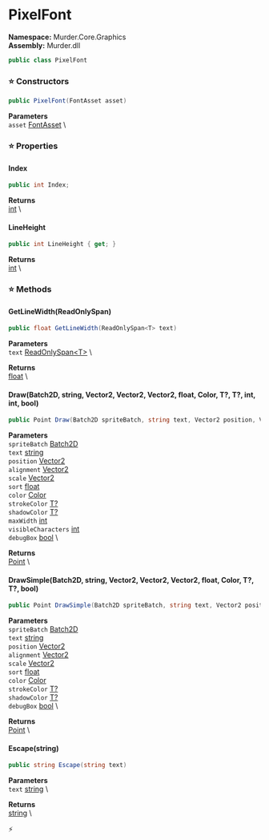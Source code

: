 # PixelFont

**Namespace:** Murder.Core.Graphics \
**Assembly:** Murder.dll

```csharp
public class PixelFont
```

### ⭐ Constructors
```csharp
public PixelFont(FontAsset asset)
```

**Parameters** \
`asset` [FontAsset](../../../Murder/Assets/Graphics/FontAsset.html) \

### ⭐ Properties
#### Index
```csharp
public int Index;
```

**Returns** \
[int](https://learn.microsoft.com/en-us/dotnet/api/System.Int32?view=net-7.0) \
#### LineHeight
```csharp
public int LineHeight { get; }
```

**Returns** \
[int](https://learn.microsoft.com/en-us/dotnet/api/System.Int32?view=net-7.0) \
### ⭐ Methods
#### GetLineWidth(ReadOnlySpan<T>)
```csharp
public float GetLineWidth(ReadOnlySpan<T> text)
```

**Parameters** \
`text` [ReadOnlySpan\<T\>](https://learn.microsoft.com/en-us/dotnet/api/System.ReadOnlySpan-1?view=net-7.0) \

**Returns** \
[float](https://learn.microsoft.com/en-us/dotnet/api/System.Single?view=net-7.0) \

#### Draw(Batch2D, string, Vector2, Vector2, Vector2, float, Color, T?, T?, int, int, bool)
```csharp
public Point Draw(Batch2D spriteBatch, string text, Vector2 position, Vector2 alignment, Vector2 scale, float sort, Color color, T? strokeColor, T? shadowColor, int maxWidth, int visibleCharacters, bool debugBox)
```

**Parameters** \
`spriteBatch` [Batch2D](../../../Murder/Core/Graphics/Batch2D.html) \
`text` [string](https://learn.microsoft.com/en-us/dotnet/api/System.String?view=net-7.0) \
`position` [Vector2](../../../Murder/Core/Geometry/Vector2.html) \
`alignment` [Vector2](../../../Murder/Core/Geometry/Vector2.html) \
`scale` [Vector2](../../../Murder/Core/Geometry/Vector2.html) \
`sort` [float](https://learn.microsoft.com/en-us/dotnet/api/System.Single?view=net-7.0) \
`color` [Color](../../../Murder/Core/Graphics/Color.html) \
`strokeColor` [T?](https://learn.microsoft.com/en-us/dotnet/api/System.Nullable-1?view=net-7.0) \
`shadowColor` [T?](https://learn.microsoft.com/en-us/dotnet/api/System.Nullable-1?view=net-7.0) \
`maxWidth` [int](https://learn.microsoft.com/en-us/dotnet/api/System.Int32?view=net-7.0) \
`visibleCharacters` [int](https://learn.microsoft.com/en-us/dotnet/api/System.Int32?view=net-7.0) \
`debugBox` [bool](https://learn.microsoft.com/en-us/dotnet/api/System.Boolean?view=net-7.0) \

**Returns** \
[Point](../../../Murder/Core/Geometry/Point.html) \

#### DrawSimple(Batch2D, string, Vector2, Vector2, Vector2, float, Color, T?, T?, bool)
```csharp
public Point DrawSimple(Batch2D spriteBatch, string text, Vector2 position, Vector2 alignment, Vector2 scale, float sort, Color color, T? strokeColor, T? shadowColor, bool debugBox)
```

**Parameters** \
`spriteBatch` [Batch2D](../../../Murder/Core/Graphics/Batch2D.html) \
`text` [string](https://learn.microsoft.com/en-us/dotnet/api/System.String?view=net-7.0) \
`position` [Vector2](../../../Murder/Core/Geometry/Vector2.html) \
`alignment` [Vector2](../../../Murder/Core/Geometry/Vector2.html) \
`scale` [Vector2](../../../Murder/Core/Geometry/Vector2.html) \
`sort` [float](https://learn.microsoft.com/en-us/dotnet/api/System.Single?view=net-7.0) \
`color` [Color](../../../Murder/Core/Graphics/Color.html) \
`strokeColor` [T?](https://learn.microsoft.com/en-us/dotnet/api/System.Nullable-1?view=net-7.0) \
`shadowColor` [T?](https://learn.microsoft.com/en-us/dotnet/api/System.Nullable-1?view=net-7.0) \
`debugBox` [bool](https://learn.microsoft.com/en-us/dotnet/api/System.Boolean?view=net-7.0) \

**Returns** \
[Point](../../../Murder/Core/Geometry/Point.html) \

#### Escape(string)
```csharp
public string Escape(string text)
```

**Parameters** \
`text` [string](https://learn.microsoft.com/en-us/dotnet/api/System.String?view=net-7.0) \

**Returns** \
[string](https://learn.microsoft.com/en-us/dotnet/api/System.String?view=net-7.0) \



⚡